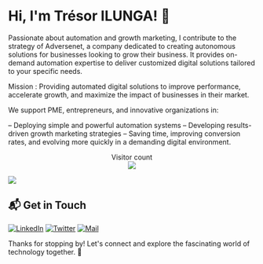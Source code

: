 # Hi, I'm Trésor ILUNGA! 👋

Passionate about automation and growth marketing, I contribute to the strategy of Adversenet, a company dedicated to creating autonomous solutions for businesses looking to grow their business. It provides on-demand automation expertise to deliver customized digital solutions tailored to your specific needs.

Mission : Providing automated digital solutions to improve performance, accelerate growth, and maximize the impact of businesses in their market. 

We support PME, entrepreneurs, and innovative organizations in: 

– Deploying simple and powerful automation systems
– Developing results-driven growth marketing strategies
– Saving time, improving conversion rates, and evolving more quickly in a demanding digital environment.

<p align="center"> 
  Visitor count<br>
  <img src="https://profile-counter.glitch.me/Tresor-ilunga/count.svg" />
</p>

![](https://github-readme-stats.vercel.app/api?username=Tresor-ilunga&show_icons=true&include_all_commits=true&count_private=true&show=reviews,discussions_started,discussions_answered,prs_merged,prs_merged_percentage)

## 📬 Get in Touch

<p align="left">
<a href="https://www.linkedin.com/in/tresor-ilunga/"><img alt="LinkedIn" src="https://img.shields.io/badge/LinkedIn-TresorIlunga-blue?style=flat-square&logo=linkedin"></a>
<a href="https://twitter.com/tresor_ilunga__"><img alt="Twitter" src="https://img.shields.io/badge/Twitter-TresorIlunga-blue?style=flat-square&logo=twitter"></a>
<a href="mailto:ilungat82@gmail.com"><img alt="Mail" src="https://img.shields.io/badge/Email-TresorIlunga-blue?style=flat-square"></a>
</p>


Thanks for stopping by! Let's connect and explore the fascinating world of technology together. 🚀
